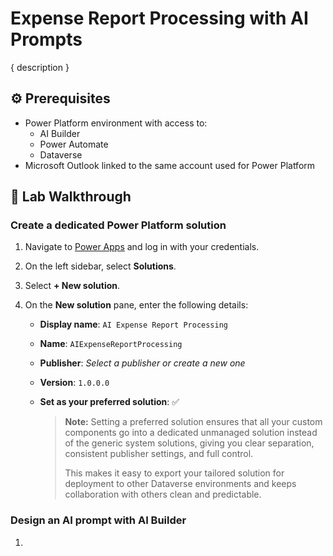 # Expense Report Processing with AI Prompts

{ description }

## ⚙️ Prerequisites

- Power Platform environment with access to:
  - AI Builder
  - Power Automate
  - Dataverse
- Microsoft Outlook linked to the same account used for Power Platform

## 🚀 Lab Walkthrough

### Create a dedicated Power Platform solution

1. Navigate to [Power Apps](https://make.powerapps.com/) and log in with your credentials.

1. On the left sidebar, select **Solutions**.

1. Select **+ New solution**.

1. On the **New solution** pane, enter the following details:
    - **Display name**: `AI Expense Report Processing`
    - **Name**: `AIExpenseReportProcessing`
    - **Publisher**: _Select a publisher or create a new one_
    - **Version**: `1.0.0.0`
    - **Set as your preferred solution**: ✅
        
        > **Note:**
        > Setting a preferred solution ensures that all your custom components go into a dedicated unmanaged solution instead of the generic system solutions, giving you clear separation, consistent publisher settings, and full control.
        >
        > This makes it easy to export your tailored solution for deployment to other Dataverse environments and keeps collaboration with others clean and predictable.

### Design an AI prompt with AI Builder

1. 




